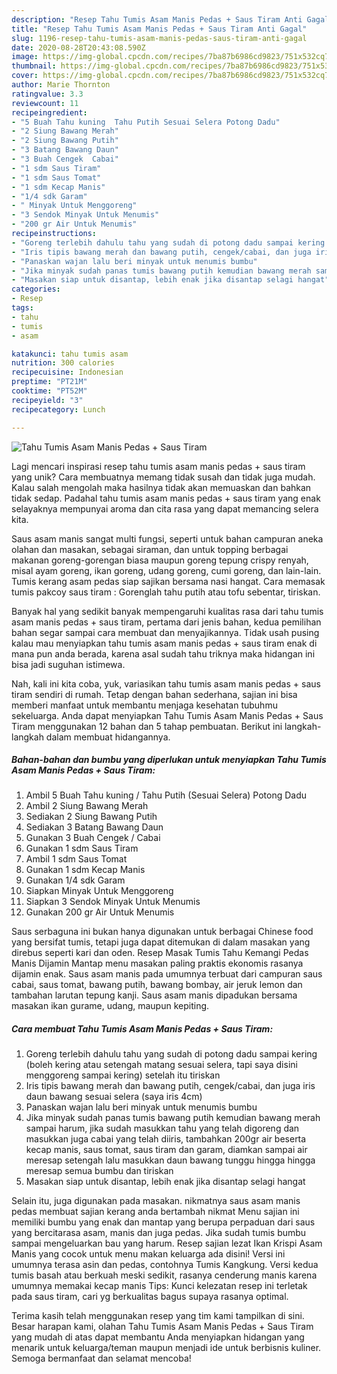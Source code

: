 ```yaml
---
description: "Resep Tahu Tumis Asam Manis Pedas + Saus Tiram Anti Gagal"
title: "Resep Tahu Tumis Asam Manis Pedas + Saus Tiram Anti Gagal"
slug: 1196-resep-tahu-tumis-asam-manis-pedas-saus-tiram-anti-gagal
date: 2020-08-28T20:43:08.590Z
image: https://img-global.cpcdn.com/recipes/7ba87b6986cd9823/751x532cq70/tahu-tumis-asam-manis-pedas-saus-tiram-foto-resep-utama.jpg
thumbnail: https://img-global.cpcdn.com/recipes/7ba87b6986cd9823/751x532cq70/tahu-tumis-asam-manis-pedas-saus-tiram-foto-resep-utama.jpg
cover: https://img-global.cpcdn.com/recipes/7ba87b6986cd9823/751x532cq70/tahu-tumis-asam-manis-pedas-saus-tiram-foto-resep-utama.jpg
author: Marie Thornton
ratingvalue: 3.3
reviewcount: 11
recipeingredient:
- "5 Buah Tahu kuning  Tahu Putih Sesuai Selera Potong Dadu"
- "2 Siung Bawang Merah"
- "2 Siung Bawang Putih"
- "3 Batang Bawang Daun"
- "3 Buah Cengek  Cabai"
- "1 sdm Saus Tiram"
- "1 sdm Saus Tomat"
- "1 sdm Kecap Manis"
- "1/4 sdk Garam"
- " Minyak Untuk Menggoreng"
- "3 Sendok Minyak Untuk Menumis"
- "200 gr Air Untuk Menumis"
recipeinstructions:
- "Goreng terlebih dahulu tahu yang sudah di potong dadu sampai kering (boleh kering atau setengah matang sesuai selera, tapi saya disini menggoreng sampai kering) setelah itu tiriskan"
- "Iris tipis bawang merah dan bawang putih, cengek/cabai, dan juga iris daun bawang sesuai selera (saya iris 4cm)"
- "Panaskan wajan lalu beri minyak untuk menumis bumbu"
- "Jika minyak sudah panas tumis bawang putih kemudian bawang merah sampai harum, jika sudah masukkan tahu yang telah digoreng dan masukkan juga cabai yang telah diiris, tambahkan 200gr air beserta kecap manis, saus tomat, saus tiram dan garam, diamkan sampai air meresap setengah lalu masukkan daun bawang tunggu hingga hingga meresap semua bumbu dan tiriskan"
- "Masakan siap untuk disantap, lebih enak jika disantap selagi hangat"
categories:
- Resep
tags:
- tahu
- tumis
- asam

katakunci: tahu tumis asam 
nutrition: 300 calories
recipecuisine: Indonesian
preptime: "PT21M"
cooktime: "PT52M"
recipeyield: "3"
recipecategory: Lunch

---
```



![Tahu Tumis Asam Manis Pedas + Saus Tiram](https://img-global.cpcdn.com/recipes/7ba87b6986cd9823/751x532cq70/tahu-tumis-asam-manis-pedas-saus-tiram-foto-resep-utama.jpg)

Lagi mencari inspirasi resep tahu tumis asam manis pedas + saus tiram yang unik? Cara membuatnya memang tidak susah dan tidak juga mudah. Kalau salah mengolah maka hasilnya tidak akan memuaskan dan bahkan tidak sedap. Padahal tahu tumis asam manis pedas + saus tiram yang enak selayaknya mempunyai aroma dan cita rasa yang dapat memancing selera kita.

Saus asam manis sangat multi fungsi, seperti untuk bahan campuran aneka olahan dan masakan, sebagai siraman, dan untuk topping berbagai makanan goreng-gorengan biasa maupun goreng tepung crispy renyah, misal ayam goreng, ikan goreng, udang goreng, cumi goreng, dan lain-lain. Tumis kerang asam pedas siap sajikan bersama nasi hangat. Cara memasak tumis pakcoy saus tiram : Gorenglah tahu putih atau tofu sebentar, tiriskan.

Banyak hal yang sedikit banyak mempengaruhi kualitas rasa dari tahu tumis asam manis pedas + saus tiram, pertama dari jenis bahan, kedua pemilihan bahan segar sampai cara membuat dan menyajikannya. Tidak usah pusing kalau mau menyiapkan tahu tumis asam manis pedas + saus tiram enak di mana pun anda berada, karena asal sudah tahu triknya maka hidangan ini bisa jadi suguhan istimewa.


Nah, kali ini kita coba, yuk, variasikan tahu tumis asam manis pedas + saus tiram sendiri di rumah. Tetap dengan bahan sederhana, sajian ini bisa memberi manfaat untuk membantu menjaga kesehatan tubuhmu sekeluarga. Anda dapat menyiapkan Tahu Tumis Asam Manis Pedas + Saus Tiram menggunakan 12 bahan dan 5 tahap pembuatan. Berikut ini langkah-langkah dalam membuat hidangannya.

<!--inarticleads1-->

##### Bahan-bahan dan bumbu yang diperlukan untuk menyiapkan Tahu Tumis Asam Manis Pedas + Saus Tiram:

1. Ambil 5 Buah Tahu kuning / Tahu Putih (Sesuai Selera) Potong Dadu
1. Ambil 2 Siung Bawang Merah
1. Sediakan 2 Siung Bawang Putih
1. Sediakan 3 Batang Bawang Daun
1. Gunakan 3 Buah Cengek / Cabai
1. Gunakan 1 sdm Saus Tiram
1. Ambil 1 sdm Saus Tomat
1. Gunakan 1 sdm Kecap Manis
1. Gunakan 1/4 sdk Garam
1. Siapkan  Minyak Untuk Menggoreng
1. Siapkan 3 Sendok Minyak Untuk Menumis
1. Gunakan 200 gr Air Untuk Menumis


Saus serbaguna ini bukan hanya digunakan untuk berbagai Chinese food yang bersifat tumis, tetapi juga dapat ditemukan di dalam masakan yang direbus seperti kari dan oden. Resep Masak Tumis Tahu Kemangi Pedas Manis Dijamin Mantap menu masakan paling praktis ekonomis rasanya dijamin enak. Saus asam manis pada umumnya terbuat dari campuran saus cabai, saus tomat, bawang putih, bawang bombay, air jeruk lemon dan tambahan larutan tepung kanji. Saus asam manis dipadukan bersama masakan ikan gurame, udang, maupun kepiting. 

<!--inarticleads2-->

##### Cara membuat Tahu Tumis Asam Manis Pedas + Saus Tiram:

1. Goreng terlebih dahulu tahu yang sudah di potong dadu sampai kering (boleh kering atau setengah matang sesuai selera, tapi saya disini menggoreng sampai kering) setelah itu tiriskan
1. Iris tipis bawang merah dan bawang putih, cengek/cabai, dan juga iris daun bawang sesuai selera (saya iris 4cm)
1. Panaskan wajan lalu beri minyak untuk menumis bumbu
1. Jika minyak sudah panas tumis bawang putih kemudian bawang merah sampai harum, jika sudah masukkan tahu yang telah digoreng dan masukkan juga cabai yang telah diiris, tambahkan 200gr air beserta kecap manis, saus tomat, saus tiram dan garam, diamkan sampai air meresap setengah lalu masukkan daun bawang tunggu hingga hingga meresap semua bumbu dan tiriskan
1. Masakan siap untuk disantap, lebih enak jika disantap selagi hangat


Selain itu, juga digunakan pada masakan. nikmatnya saus asam manis pedas membuat sajian kerang anda bertambah nikmat Menu sajian ini memiliki bumbu yang enak dan mantap yang berupa perpaduan dari saus yang bercitarasa asam, manis dan juga pedas. Jika sudah tumis bumbu sampai mengeluarkan bau yang harum. Resep sajian lezat Ikan Krispi Asam Manis yang cocok untuk menu makan keluarga ada disini! Versi ini umumnya terasa asin dan pedas, contohnya Tumis Kangkung. Versi kedua tumis basah atau berkuah meski sedikit, rasanya cenderung manis karena umumnya memakai kecap manis Tips: Kunci kelezatan resep ini terletak pada saus tiram, cari yg berkualitas bagus supaya rasanya optimal. 

Terima kasih telah menggunakan resep yang tim kami tampilkan di sini. Besar harapan kami, olahan Tahu Tumis Asam Manis Pedas + Saus Tiram yang mudah di atas dapat membantu Anda menyiapkan hidangan yang menarik untuk keluarga/teman maupun menjadi ide untuk berbisnis kuliner. Semoga bermanfaat dan selamat mencoba!
